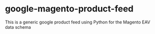 google-magento-product-feed
===========================

This is a generic google product feed using Python for the Magento EAV data schema
